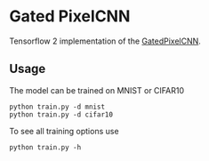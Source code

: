 # Gated PixelCNN

Tensorflow 2 implementation of the [GatedPixelCNN](https://papers.nips.cc/paper/6527-conditional-image-generation-with-pixelcnn-decoders.pdf).

## Usage

The model can be trained on MNIST or CIFAR10

```shell
python train.py -d mnist
python train.py -d cifar10
```

To see all training options use

```shell
python train.py -h
```